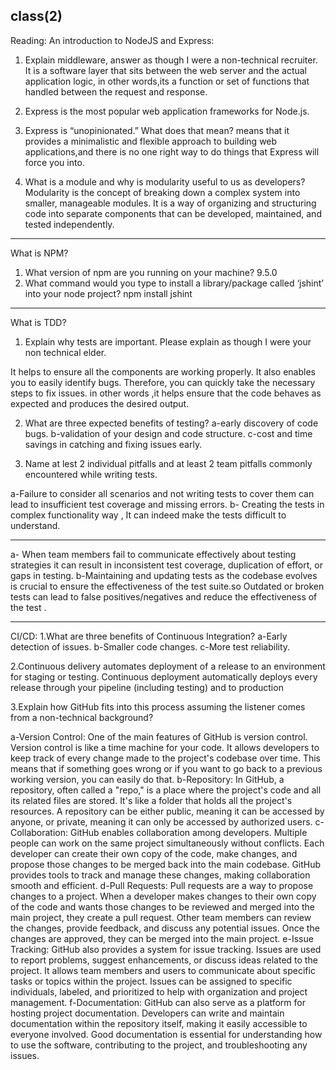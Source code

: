 ## class(2) <a name="Express,NPM,TDD,CI/CD"></a>
 

 Reading:
An introduction to NodeJS and Express:
1. Explain middleware, answer as though I were a non-technical recruiter.
 It is a software layer that sits between the web server and the actual application logic,
 in other words,its a function or set of functions that handled between the request and response.

2. Express is the most popular web application frameworks for Node.js.
3. Express is “unopinionated.” What does that mean?
means that it provides a minimalistic and flexible approach to building web applications,and 
 there is no one right way to do things that Express will force you into.
 
4. What is a module and why is modularity useful to us as developers?
Modularity is the concept of breaking down a complex system into smaller, manageable modules.
It is a way of organizing and structuring code into separate components that can be developed,
 maintained, and tested independently.
___________________________________________________________________________________________________________________ 
What is NPM?
1. What version of npm are you running on your machine? 
9.5.0
2. What command would you type to install a library/package called ‘jshint’ into your node project?
npm install jshint
___________________________________________________________________________________________________________________
What is TDD?
1. Explain why tests are important. Please explain as though I were your non technical elder.

It helps to ensure all the components are working properly.
It also enables you to easily identify bugs. 
Therefore, you can quickly take the necessary steps to fix issues.
in other words ,it helps ensure that the code behaves as expected and produces the desired output.

2. What are three expected benefits of testing?
a-early discovery of code bugs.
b-validation of your design and code structure.
c-cost and time savings in catching and fixing issues early.

3. Name at lest 2 individual pitfalls and at least 2 team pitfalls commonly encountered while writing tests.

a-Failure to consider all scenarios and not writing tests to cover them can lead to insufficient test coverage and missing errors.
b- Creating the tests in  complex functionality way , It can indeed make the tests difficult to understand.
____________________
a- When team members fail to communicate effectively about testing strategies  it can result in inconsistent test coverage, duplication of effort, or gaps in testing.
b-Maintaining and updating tests as the codebase evolves is crucial to ensure the effectiveness of the test suite.so 
Outdated or broken tests can lead to false positives/negatives and reduce the effectiveness of the test .

___________________________________________________________________________________________________________________
CI/CD:
1.What are three benefits of Continuous Integration?
a-Early detection of issues.
b-Smaller code changes.
c-More test reliability.

2.Continuous delivery automates deployment of a release to an environment
for staging or testing. Continuous deployment automatically deploys every
 release through your pipeline (including testing) and to production
 
 
3.Explain how GitHub fits into this process assuming the listener comes from a non-technical background?

a-Version Control: One of the main features of GitHub is version control. Version control is like a time machine for your code. It allows developers to keep track of every change made to the project's codebase over time. This means that if something goes wrong or if you want to go back to a previous working version, you can easily do that.
b-Repository: In GitHub, a repository, often called a "repo," is a place where the project's code and all its related files are stored. It's like a folder that holds all the project's resources. A repository can be either public, meaning it can be accessed by anyone, or private, meaning it can only be accessed by authorized users.
c-Collaboration: GitHub enables collaboration among developers. Multiple people can work on the same project simultaneously without conflicts. Each developer can create their own copy of the code, make changes, and propose those changes to be merged back into the main codebase. GitHub provides tools to track and manage these changes, making collaboration smooth and efficient.
d-Pull Requests: Pull requests are a way to propose changes to a project. When a developer makes changes to their own copy of the code and wants those changes to be reviewed and merged into the main project, they create a pull request. Other team members can review the changes, provide feedback, and discuss any potential issues. Once the changes are approved, they can be merged into the main project.
e-Issue Tracking: GitHub also provides a system for issue tracking. Issues are used to report problems, suggest enhancements, or discuss ideas related to the project. It allows team members and users to communicate about specific tasks or topics within the project. Issues can be assigned to specific individuals, labeled, and prioritized to help with organization and project management.
f-Documentation: GitHub can also serve as a platform for hosting project documentation. Developers can write and maintain documentation within the repository itself, making it easily accessible to everyone involved. Good documentation is essential for understanding how to use the software, contributing to the project, and troubleshooting any issues.
